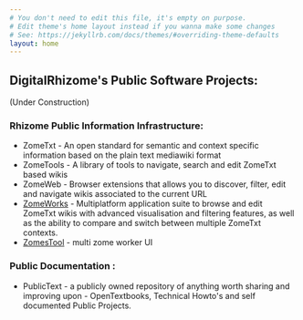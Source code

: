 ```yaml
---
# You don't need to edit this file, it's empty on purpose.
# Edit theme's home layout instead if you wanna make some changes
# See: https://jekyllrb.com/docs/themes/#overriding-theme-defaults
layout: home
---
```


## DigitalRhizome's Public Software Projects:

(Under Construction)

### Rhizome Public Information Infrastructure:
* ZomeTxt - An open standard for semantic and context specific information based on the plain text mediawiki format
* ZomeTools - A library of tools to navigate, search and edit ZomeTxt based wikis
* ZomeWeb - Browser extensions that allows you to discover, filter, edit and navigate wikis associated to the current URL
* [ZomeWorks](zomeworks.html) - Multiplatform application suite to browse and edit ZomeTxt wikis with advanced visualisation and filtering features, as well as the ability to compare and switch between multiple ZomeTxt contexts.
* [ZomesTool](zomestool) - multi zome worker UI 

### Public Documentation :
* PublicText - a publicly owned repository of anything worth sharing and improving upon - OpenTextbooks, Technical Howto's and self documented Public Projects.
